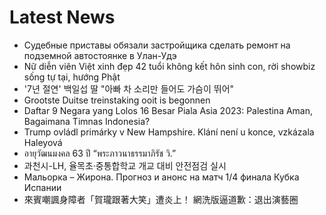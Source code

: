 # Latest News
-  Судебные приставы обязали застройщика сделать ремонт на подземной автостоянке в Улан-Удэ
-  Nữ diễn viên Việt xinh đẹp 42 tuổi không kết hôn sinh con, rời showbiz sống tự tại, hướng Phật
-  '7년 절연' 백일섭 딸 "아빠 차 소리만 들어도 가슴이 뛰어"
-  Grootste Duitse treinstaking ooit is begonnen
-  Daftar 9 Negara yang Lolos 16 Besar Piala Asia 2023: Palestina Aman, Bagaimana Timnas Indonesia?
-  Trump ovládl primárky v New Hampshire. Klání není u konce, vzkázala Haleyová
-  อายุวัฒนมงคล 63 ปี “พระภาวนาธรรมาภิรัช วิ.”
-  과천시-LH, 율목초·중통합학교 개교 대비 안전점검 실시
-  Мальорка – Жирона. Прогноз и анонс на матч 1/4 финала Кубка Испании
-  來賓嘲諷身障者「賀瓏跟著大笑」遭炎上！ 網洗版逼道歉：退出演藝圈
